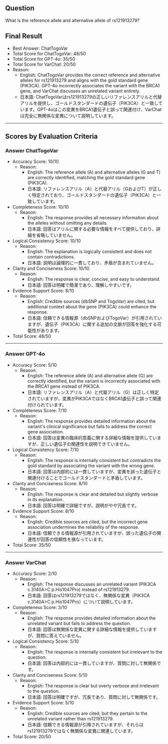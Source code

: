 ## Question

What is the reference allele and alternative allele of rs121913279?

## Final Result

- Best Answer: ChatTogoVar
- Total Score for ChatTogoVar: 48/50
- Total Score for GPT-4o: 35/50
- Total Score for VarChat: 20/50
- Reason:
  - English: ChatTogoVar provides the correct reference and alternative alleles for rs121913279 and aligns with the gold standard gene (PIK3CA). GPT-4o incorrectly associates the variant with the BRCA1 gene, and VarChat discusses an unrelated variant entirely.
  - 日本語: ChatTogoVarはrs121913279の正しいリファレンスアリルと代替アリルを提供し、ゴールドスタンダードの遺伝子（PIK3CA）と一致しています。GPT-4oはこの変異をBRCA1遺伝子と誤って関連付け、VarChatは完全に無関係な変異について説明しています。

---

## Scores by Evaluation Criteria

### Answer ChatTogoVar
- Accuracy Score: 10/10
  - Reason: 
    - English: The reference allele (A) and alternative alleles (G and T) are correctly identified, matching the gold standard gene (PIK3CA).
    - 日本語: リファレンスアリル（A）と代替アリル（GおよびT）が正しく特定されており、ゴールドスタンダードの遺伝子（PIK3CA）と一致しています。
- Completeness Score: 10/10
  - Reason: 
    - English: The response provides all necessary information about the alleles without omitting any details.
    - 日本語: 回答はアリルに関する必要な情報をすべて提供しており、詳細を省略していません。
- Logical Consistency Score: 10/10
  - Reason: 
    - English: The explanation is logically consistent and does not contain contradictions.
    - 日本語: 説明は論理的に一貫しており、矛盾が含まれていません。
- Clarity and Conciseness Score: 10/10
  - Reason: 
    - English: The response is clear, concise, and easy to understand.
    - 日本語: 回答は明確で簡潔であり、理解しやすいです。
- Evidence Support Score: 8/10
  - Reason: 
    - English: Credible sources (dbSNP and TogoVar) are cited, but additional context about the gene (PIK3CA) could enhance the response.
    - 日本語: 信頼できる情報源（dbSNPおよびTogoVar）が引用されていますが、遺伝子（PIK3CA）に関する追加の文脈が回答を強化する可能性があります。
- Total Score: 48/50

---

### Answer GPT-4o
- Accuracy Score: 5/10
  - Reason: 
    - English: The reference allele (A) and alternative allele (G) are correctly identified, but the variant is incorrectly associated with the BRCA1 gene instead of PIK3CA.
    - 日本語: リファレンスアリル（A）と代替アリル（G）は正しく特定されていますが、変異がPIK3CAではなくBRCA1遺伝子と誤って関連付けられています。
- Completeness Score: 7/10
  - Reason: 
    - English: The response provides detailed information about the variant's clinical significance but fails to address the correct gene association.
    - 日本語: 回答は変異の臨床的意義に関する詳細な情報を提供していますが、正しい遺伝子の関連性を説明できていません。
- Logical Consistency Score: 7/10
  - Reason: 
    - English: The response is internally consistent but contradicts the gold standard by associating the variant with the wrong gene.
    - 日本語: 回答は内部的には一貫していますが、変異を誤った遺伝子と関連付けることでゴールドスタンダードと矛盾しています。
- Clarity and Conciseness Score: 8/10
  - Reason: 
    - English: The response is clear and detailed but slightly verbose in its explanation.
    - 日本語: 回答は明確で詳細ですが、説明がやや冗長です。
- Evidence Support Score: 8/10
  - Reason: 
    - English: Credible sources are cited, but the incorrect gene association undermines the reliability of the response.
    - 日本語: 信頼できる情報源が引用されていますが、誤った遺伝子の関連性が回答の信頼性を損なっています。
- Total Score: 35/50

---

### Answer VarChat
- Accuracy Score: 2/10
  - Reason: 
    - English: The response discusses an unrelated variant (PIK3CA c.3140A>C p.His1047Pro) instead of rs121913279.
    - 日本語: 回答はrs121913279ではなく、無関係な変異（PIK3CA c.3140A>C p.His1047Pro）について説明しています。
- Completeness Score: 3/10
  - Reason: 
    - English: The response provides detailed information about the unrelated variant but fails to address the question.
    - 日本語: 回答は無関係な変異に関する詳細な情報を提供していますが、質問に答えていません。
- Logical Consistency Score: 5/10
  - Reason: 
    - English: The response is internally consistent but irrelevant to the question.
    - 日本語: 回答は内部的には一貫していますが、質問に対して無関係です。
- Clarity and Conciseness Score: 5/10
  - Reason: 
    - English: The response is clear but overly verbose and irrelevant to the question.
    - 日本語: 回答は明確ですが、冗長であり、質問に対して無関係です。
- Evidence Support Score: 5/10
  - Reason: 
    - English: Credible sources are cited, but they pertain to the unrelated variant rather than rs121913279.
    - 日本語: 信頼できる情報源が引用されていますが、それらはrs121913279ではなく無関係な変異に関連しています。
- Total Score: 20/50